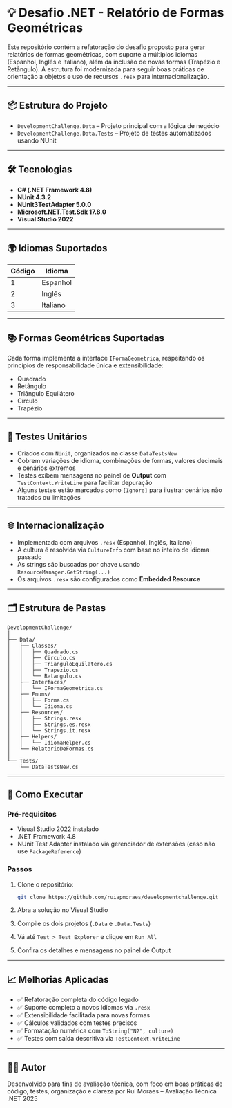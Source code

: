 # 💡 Desafio .NET - Relatório de Formas Geométricas

Este repositório contém a refatoração do desafio proposto para gerar relatórios de formas geométricas, com suporte a múltiplos idiomas (Espanhol, Inglês e Italiano), além da inclusão de novas formas (Trapézio e Retângulo). A estrutura foi modernizada para seguir boas práticas de orientação a objetos e uso de recursos `.resx` para internacionalização.

---

## 📦 Estrutura do Projeto

- `DevelopmentChallenge.Data` – Projeto principal com a lógica de negócio
- `DevelopmentChallenge.Data.Tests` – Projeto de testes automatizados usando NUnit

---

## 🛠️ Tecnologias

- **C# (.NET Framework 4.8)**
- **NUnit 4.3.2**
- **NUnit3TestAdapter 5.0.0**
- **Microsoft.NET.Test.Sdk 17.8.0**
- **Visual Studio 2022**

---

## 🌍 Idiomas Suportados

| Código | Idioma    |
|--------|-----------|
| 1      | Espanhol  |
| 2      | Inglês    |
| 3      | Italiano  |

---

## 📚 Formas Geométricas Suportadas

Cada forma implementa a interface `IFormaGeometrica`, respeitando os princípios de responsabilidade única e extensibilidade:

- Quadrado
- Retângulo
- Triângulo Equilátero
- Círculo
- Trapézio

---

## 🧪 Testes Unitários

- Criados com `NUnit`, organizados na classe `DataTestsNew`
- Cobrem variações de idioma, combinações de formas, valores decimais e cenários extremos
- Testes exibem mensagens no painel de **Output** com `TestContext.WriteLine` para facilitar depuração
- Alguns testes estão marcados como `[Ignore]` para ilustrar cenários não tratados ou limitações

---

## 🌐 Internacionalização

- Implementada com arquivos `.resx` (Espanhol, Inglês, Italiano)
- A cultura é resolvida via `CultureInfo` com base no inteiro de idioma passado
- As strings são buscadas por chave usando `ResourceManager.GetString(...)`
- Os arquivos `.resx` são configurados como **Embedded Resource**

---

## 🗂️ Estrutura de Pastas

```
DevelopmentChallenge/
│
├── Data/
│   ├── Classes/
│   │   ├── Quadrado.cs
│   │   ├── Circulo.cs
│   │   ├── TrianguloEquilatero.cs
│   │   ├── Trapezio.cs
│   │   └── Retangulo.cs
│   ├── Interfaces/
│   │   └── IFormaGeometrica.cs
│   ├── Enums/
│   │   ├── Forma.cs
│   │   └── Idioma.cs
│   ├── Resources/
│   │   ├── Strings.resx
│   │   ├── Strings.es.resx
│   │   └── Strings.it.resx
│   ├── Helpers/
│   │   └── IdiomaHelper.cs
│   └── RelatorioDeFormas.cs
│
└── Tests/
    └── DataTestsNew.cs
```

---

## 🚀 Como Executar

### Pré-requisitos

- Visual Studio 2022 instalado
- .NET Framework 4.8
- NUnit Test Adapter instalado via gerenciador de extensões (caso não use `PackageReference`)

### Passos

1. Clone o repositório:
   ```bash
   git clone https://github.com/ruiapmoraes/developmentchallenge.git
   ```

2. Abra a solução no Visual Studio

3. Compile os dois projetos (`.Data` e `.Data.Tests`)

4. Vá até `Test > Test Explorer` e clique em `Run All`

5. Confira os detalhes e mensagens no painel de Output

---

## 📈 Melhorias Aplicadas

- ✅ Refatoração completa do código legado
- ✅ Suporte completo a novos idiomas via `.resx`
- ✅ Extensibilidade facilitada para novas formas
- ✅ Cálculos validados com testes precisos
- ✅ Formatação numérica com `ToString("N2", culture)`
- ✅ Testes com saída descritiva via `TestContext.WriteLine`

---

## 👨‍💻 Autor

Desenvolvido para fins de avaliação técnica, com foco em boas práticas de código, testes, organização e clareza por Rui Moraes – Avaliação Técnica .NET 2025

